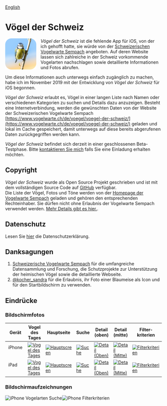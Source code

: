 [English](../README.md)

#  Vögel der Schweiz

<div class="dropshadow" style="float:left;vertical-align:text-top;padding-right:1em">
<img src="../assets/AppIcon.png" alt="App icon" style="max-width: 100px;">
</div>

*Vögel der Schweiz* ist die fehlende App für iOS, von der ich gehofft hatte, sie würde von der [Schweizerischen Vogelwarte Sempach](https://www.vogelwarte.ch/de/) angeboten. Auf deren Website lassen sich zahlreiche in der Schweiz vorkommende Vogelarten nachschlagen sowie detaillierte Informationen und Fotos abrufen.

Um diese Informationen auch unterwegs einfach zugänglich zu machen, habe ich im November 2019 mit der Entwicklung von *Vögel der Schweiz* für iOS begonnen.

*Vögel der Schweiz* erlaubt es, Vögel in einer langen Liste nach Namen oder verschiedenen Kategorien zu suchen und Details dazu anzuzeigen. Besteht eine Internetverbindung, werden die gewünschten Daten von der Website der Schweizerischen Vogelwarte Sempach [https://www.vogelwarte.ch/de/voegel/voegel-der-schweiz/](https://www.vogelwarte.ch/de/voegel/voegel-der-schweiz/) geladen und lokal im Cache gespeichert, damit unterwegs auf diese bereits abgerufenen Daten zurückgegriffen werden kann.

*Vögel der Schweiz* befindet sich derzeit in einer geschlossenen Beta-Testphase. Bitte [kontaktieren Sie mich](mailto:philipp_dev@gmx.net?subject=Swiss-Birds-App%20beta) falls Sie eine Einladung erhalten möchten.

## Copyright

*Vögel der Schweiz* wurde als Open Source Projekt geschrieben und ist mit dem vollständigen Source Code auf [GitHub](https://github.com/pd95/Swiss-Birds-App) verfügbar.  
Die Liste der Vögel, Fotos und Töne werden von der [Homepage der Vogelwarte Sempach](https://www.vogelwarte.ch/de/) geladen und gehören den entsprechenden Rechteinhaber. Sie dürfen nicht ohne Erlaubnis der Vogelwarte Sempach verwendet werden. [Mehr Details gibt es hier.](https://www.vogelwarte.ch/de/vogelwarte/impressum).

## Datenschutz

Lesen Sie [hier](privacy.md) die Datenschutzerklärung.

## Danksagungen

1. [Schweizerische Vogelwarte Sempach](https://www.vogelwarte.ch) für die umfangreiche Datensammlung und Forschung, die Schutzprojekte zur Unterstützung der heimischen Vögel sowie die detaillierte Webseite.
2. [@kocher_sandra](https://twitter.com/kocher_sandra) für die Erlaubnis, ihr Foto einer Blaumeise als Icon und für den Startbildschirm zu verwenden.

## Eindrücke

### Bildschirmfotos

<table class="screenshots">
  <thead>
    <tr>
      <th>Gerät</th>
      <th>Vogel des Tages</th>
      <th>Haupt&shy;seite</th>
      <th>Suche</th>
      <th>Detail (oben)</th>
      <th>Detail (mitte)</th>
      <th>Filter&shy;kriterien</th>
    </tr>
  </thead>
  <tbody>
    <tr>
      <td style="vertical-align:top; padding: 10px">iPhone</td>
      <td><a target="_blank" href="/Swiss-Birds-App/screenshots/iPhone/German_00_BirdOfTheDay.jpeg"><img src="/Swiss-Birds-App/screenshots/iPhone/German_00_BirdOfTheDay.jpeg" width="100%" alt="Vogel des Tages"></a></td>
      <td><a target="_blank" href="/Swiss-Birds-App/screenshots/iPhone/German_01_Main.jpeg"><img src="/Swiss-Birds-App/screenshots/iPhone/German_01_Main.jpeg" width="100%" alt="Hauptscreen"></a></td>
      <td><a target="_blank" href="/Swiss-Birds-App/screenshots/iPhone/German_02_Search.jpeg"><img src="/Swiss-Birds-App/screenshots/iPhone/German_02_Search.jpeg" width="100%" alt="Suche"></a></td>
      <td><a target="_blank" href="/Swiss-Birds-App/screenshots/iPhone/German_03_Detail_Top.jpeg"><img src="/Swiss-Birds-App/screenshots/iPhone/German_03_Detail_Top.jpeg" width="100%" alt="Detail (Oben)"></a></td>
      <td><a target="_blank" href="/Swiss-Birds-App/screenshots/iPhone/German_04_Detail_Middle.jpeg"><img src="/Swiss-Birds-App/screenshots/iPhone/German_04_Detail_Middle.jpeg" width="100%" alt="Detail (Mitte)"></a></td>
      <td><a target="_blank" href="/Swiss-Birds-App/screenshots/iPhone/German_05_Filtercriteria.jpeg"><img src="/Swiss-Birds-App/screenshots/iPhone/German_05_Filtercriteria.jpeg" width="100%" alt="Filterkriterien"></a></td>
    </tr>
    <tr>
      <td style="vertical-align:top; padding: 10px">iPad</td>
      <td><a target="_blank" href="/Swiss-Birds-App/screenshots/iPad/German_00_BirdOfTheDay.jpeg"><img src="/Swiss-Birds-App/screenshots/iPad/German_00_BirdOfTheDay.jpeg" width="100%" alt="Vogel des Tages"></a></td>
      <td><a target="_blank" href="/Swiss-Birds-App/screenshots/iPad/German_01_Main.jpeg"><img src="/Swiss-Birds-App/screenshots/iPad/German_01_Main.jpeg" width="100%" alt="Hauptscreen"></a></td>
      <td><a target="_blank" href="/Swiss-Birds-App/screenshots/iPad/German_02_Search.jpeg"><img src="/Swiss-Birds-App/screenshots/iPad/German_02_Search.jpeg" width="100%" alt="Suche"></a></td>
      <td><a target="_blank" href="/Swiss-Birds-App/screenshots/iPad/German_03_Detail_Top.jpeg"><img src="/Swiss-Birds-App/screenshots/iPad/German_03_Detail_Top.jpeg" width="100%" alt="Detail (Oben)"></a></td>
      <td><a target="_blank" href="/Swiss-Birds-App/screenshots/iPad/German_04_Detail_Middle.jpeg"><img src="/Swiss-Birds-App/screenshots/iPad/German_04_Detail_Middle.jpeg" width="100%" alt="Detail (Mitte)"></a></td>
      <td><a target="_blank" href="/Swiss-Birds-App/screenshots/iPad/German_05_Filtercriteria.jpeg"><img src="/Swiss-Birds-App/screenshots/iPad/German_05_Filtercriteria.jpeg" width="100%" alt="Filterkriterien"></a></td>
    </tr>
  </tbody>
</table>

### Bildschirmaufzeichnungen

<img src="/Swiss-Birds-App/assets/images/iPhoneX_01_Bird_Search_de.gif" alt="iPhone Vogelarten Suche" width="49%"><img src="/Swiss-Birds-App/assets/images/iPhoneX_02_Filter_Search_de.gif" alt="iPhone Filterkriterien" width="49%">
